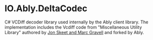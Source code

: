 # IO.Ably.DeltaCodec

C# VCDiff decoder library used internally by the Ably client library. The implementation includes the Vcdiff code from "Miscellaneous Utility Library" authored by [Jon Skeet and Marc Gravell](https://jonskeet.uk/csharp/miscutil/) and forked by Ably.